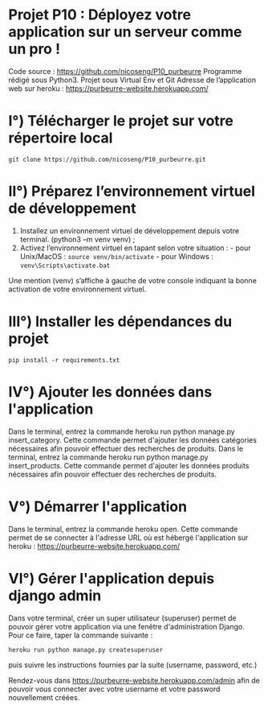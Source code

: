 # Projet P10 : Déployez votre application sur un serveur comme un pro !

Code source : https://github.com/nicoseng/P10_purbeurre
Programme rédigé sous Python3. Projet sous Virtual Env et Git 
Adresse de l’application web sur heroku : https://purbeurre-website.herokuapp.com/

# I°) Télécharger le projet sur votre répertoire local

```
git clone https://github.com/nicoseng/P10_purbeurre.git
```

# II°) Préparez l’environnement virtuel de développement

1.  Installez un environnement virtuel de développement depuis votre terminal. (python3 –m venv venv) ;
2.  Activez l’environnement virtuel en tapant selon votre situation :
		- pour Unix/MacOS :  `source venv/bin/activate`
		- pour Windows : `venv\Scripts\activate.bat`

Une mention (venv) s’affiche à gauche de votre console indiquant la bonne activation de votre environnement virtuel.

# III°) Installer les dépendances du projet

```
pip install -r requirements.txt
```
# IV°) Ajouter les données dans l'application

Dans le terminal, entrez la commande heroku run python manage.py insert_category. 
Cette commande permet d'ajouter les données catégories nécessaires afin pouvoir effectuer des recherches de produits.
Dans le terminal, entrez la commande heroku run python manage.py insert_products. 
Cette commande permet d'ajouter les données produits nécessaires afin pouvoir effectuer des recherches de produits.


# V°) Démarrer l'application

Dans le terminal, entrez la commande heroku open. Cette commande permet de se connecter à l'adresse URL où est hébergé l'application sur heroku : https://purbeurre-website.herokuapp.com/

# VI°) Gérer l'application depuis django admin

Dans votre terminal, créer un super utilisateur (superuser) permet de pouvoir gérer votre application via une fenêtre d'administration Django. Pour ce faire, taper la commande suivante :
```
heroku run python manage.py createsuperuser
```
puis suivre les instructions fournies par la suite (username, password, etc.) 

Rendez-vous dans https://purbeurre-website.herokuapp.com/admin afin de pouvoir vous connecter avec votre username et votre password nouvellement créées.